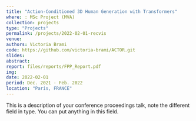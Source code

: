```yaml
---
title: "Action-Conditioned 3D Human Generation with Transformers"
where: : MSc Project (MVA)
collection: projects
type: "Projects"
permalink: /projects/2022-02-01-recvis
venue: 
authors: Victoria Brami
code: https://github.com/victoria-brami/ACTOR.git
slides: 
abstract: 
report: files/reports/FPP_Report.pdf
img: 
date: 2022-02-01
period: Dec. 2021 - Feb. 2022
location: "Paris, FRANCE"
---
```


This is a description of your conference proceedings talk, note the different field in type. You can put anything in this field.
